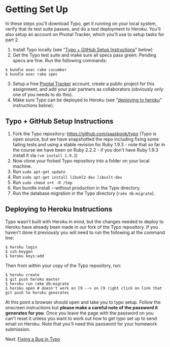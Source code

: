Getting Set Up
===============

In these steps you'll download Typo, get it running on your local system, verify that its test suite passes, and do a test deployment to Heroku.  You'll also setup an account on Pivotal Tracker, which you'll use to setup tasks for part 2.
 
1) Install Typo locally (see "[Typo + GitHub Setup Instructions](#typo--github-setup-instructions)" below)  
2) Get the Typo test suite and make sure all specs pass green. Pending specs are fine. Run the following commands:
```
$ bundle exec rake cucumber
$ bundle exec rake spec
```
3) Setup a free [Pivotal Tracker](https://www.pivotaltracker.com) account, create a public project for this assignment, and add your pair partners as collaborators (obviously only one of you needs to do this).  
4) Make sure Typo can be deployed to Heroku (see "[deploying to heroku](#deploying-to-heroku-instructions)" instructions below).
 

Typo + GitHub Setup Instructions
--------------------------------

1. Fork the Typo repository: https://github.com/saasbook/typo  (Typo is open source, but we have snapshotted the repo including fixing some failing tests and using a stable revision for Ruby 1.9.3 - note that so far in the course we have been on Ruby 2.2.2 - if you don't have Ruby 1.9.3 install it via `rvm install 1.9.3`)
2. Now clone your forked Typo repository into a folder on your local machine.
3. Run `sudo apt-get update`
4. Run `sudo apt-get install libxml2-dev libxslt-dev`
5. Run `sudo chmod o+t -R /tmp`
6. Run bundle install --without production in the Typo directory. 
7. Run the database migration in the Typo directory (`rake db:migrate`).
 

Deploying to Heroku Instructions
--------------------------------

Typo wasn’t built with Heroku in mind, but the changes needed to deploy to Heroku have already been made in our fork of the Typo repository. If you haven't done it previously you will need to run the following at the command line:

```
$ heroku login
$ ssh-keygen
$ heroku keys:add
```

Then from within your copy of the Typo repository, run:
 
```
$ heroku create
$ git push heroku master
$ heroku run rake db:migrate
$ heroku open # doesn't work on C9 --> on C9 right click on link that git push to heroku generates
```

At this point a browser should open and take you to typo setup. Follow the onscreen instructions but **please make a careful note of the password it generates for you**.  Once you leave the page with the password on you can't reset it unless you want to work out how to get typo set up to send email on Heroku.  Note that you'll need this password for your homework submission.

Next: [Fixing a Bug in Typo](fixing_a_bug_in_typo.md)
